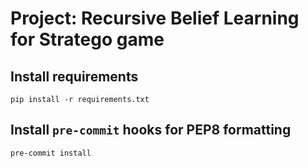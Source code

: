 # Project: Recursive Belief Learning for Stratego game

## Install requirements
```text
pip install -r requirements.txt
```

## Install `pre-commit` hooks for PEP8 formatting
```text
pre-commit install
```